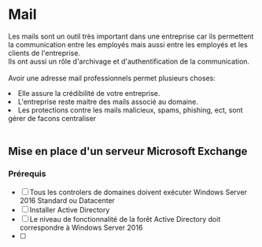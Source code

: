 # Mail
Les mails sont un outil très important dans une entreprise car ils permettent la communication entre les employés mais aussi entre les employés et les clients de l'entreprise.<br>
Ils ont aussi un rôle d'archivage et d'authentification de la communication.<br><br>
Avoir une adresse mail professionnels permet plusieurs choses:
<li>Elle assure la crédibilité de votre entreprise.</li>
<li>L'entreprise reste maitre des mails associé au domaine.</li>
<li>Les protections contre les mails malicieux, spams, phishing, ect, sont gérer de facons centraliser</li><br>

## Mise en place d'un serveur Microsoft Exchange
### Prérequis
- [ ] Tous les controlers de domaines doivent exécuter Windows Server 2016 Standard ou Datacenter 
- [ ] Installer Active Directory
- [ ] Le niveau de fonctionnalité de la forêt Active Directory doit correspondre à Windows Server 2016
- [ ] 
